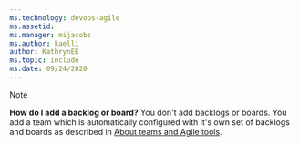 ```yaml
---
ms.technology: devops-agile
ms.assetid: 
ms.manager: mijacobs
ms.author: kaelli
author: KathrynEE
ms.topic: include
ms.date: 09/24/2020
---
```


 

> [!NOTE]   
> **How do I add a backlog or board?** You don't add backlogs or boards. You add a team which is automatically configured with it's own set of backlogs and boards as described in [About teams and Agile tools](../../organizations/settings/about-teams-and-settings.md).